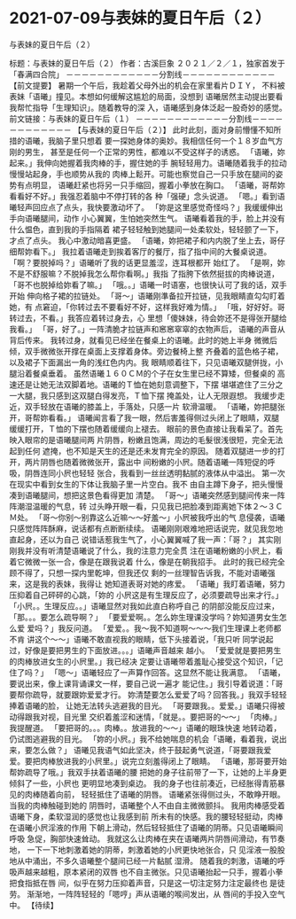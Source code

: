 # 2021-07-09与表妹的夏日午后（２）



与表妹的夏日午后（２）



标题：与表妹的夏日午后（２） 作者：古溪巨象 ２０２１／２／１，独家首发于「春满四合院」
－－－－－－－－－－－－分割线－－－－－－－－－－－－
【前文提要】
暑期一个午后，我趁着父母外出的机会在家里看片ＤＩＹ， 不料被表妹「语曦」撞见。本想如何缓解这尴尬的局面，没想到 语曦居然主动提出要看我帮忙指导「生理知识」。随着教导的深 入，语曦感到身体泛起一股奇妙的感觉。
前文链接：与表妹的夏日午后（１）
－－－－－－－－－－－－分割线－－－－－－－－－－－－
【与表妹的夏日午后（２）】
此时此刻，面对身前懵懂不知所措的语曦，我脑子里只想着 要一探她身体的奥妙。我相信任何一个１８岁血气方刚的男生， 甚至是任何一个正常的男性，都难以不受这样子的诱惑。
「语曦，妳起来。」我伸向她握着我肉棒的手，握住她的手 腕轻轻用力。语曦随着我手的拉动慢慢站起身，手也顺势从我的 肉棒上鬆开。可能也察觉自己一只手放在腿间的姿势有点明显， 语曦赶紧也将另一只手缩回，握着小拳放在胸口。
「语曦，哥帮妳看看好不好。」我强忍着脑中不停打转的各 种「强硬」念头说道。
「嗯。」看到语曦轻声回应点了点头，我快要激动坏了。
「妳是这里感觉奇怪吗？」我缓缓伸出手向语曦腿间，动作 小心翼翼，生怕她突然生气。
语曦看着我的手，脸上并没有什么愠色，直到我的手指隔着 裙子轻轻触到她腿间一处柔软处，轻轻颤了一下，才点了点头。
我心中激动暗喜更盛。
「语曦，妳把裙子和内内脱了坐上去，哥仔细帮妳看下。」 我拉着语曦走到挨着客厅的餐厅，指了指中间的大餐桌说道。
「啊？要脱掉吗？」语曦听了我的话更显羞涩，连耳根都开 始红了。
「是啊，妳不是不舒服嘛？不脱掉我怎么帮你看啊。」我指 了指胯下依然挺拔的肉棒说道，「哥不也脱掉给妳看了嘛。」
「哦。。」语曦一时语塞，也很快认可了我的话，双手开始 伸向格子裙的拉链处。
「哥～」语曦刚準备拉开拉链，见我眼睛直勾勾盯着她，有 点窘迫，「你转过去不要看好不好，这样我好难为情。」
「哦，好好好。哥转过去，不看。」我答应着转过身去，心 里想「傻妹妹，待会妳还不是得张开腿给我看。」
「哥，好了。」一阵清脆才拉链声和窸窸窣窣的衣物声后， 语曦的声音从背后传来。
我转过身，就看见已经坐在餐桌上的语曦。此时的她上半身 微微后倾，双手微微张开撑在桌面上支撑着身体。旁边餐椅上整 齐叠着的蓝色格子裙，以及裙子下面漏出一角的浅红色内内。我 眼睛顺着往下，只见语曦双腿併拢，小腿沿着餐桌垂着。
虽然语曦１６０ＣＭ的个子在女生里已经不算矮，但餐桌的 高速还是让她无法双脚着地。语曦的Ｔ恤在她刻意调整下，下摆 堪堪遮住了三分之一大腿，我只感到这双腿白得发亮，Ｔ恤下摆 掩盖处，让人无限遐想。
我缓步走近，双手轻放在语曦的膝盖上，手落处，只感一片 软滑温暖。
「语曦，妳把腿张开，哥帮妳看看。」
语曦闻言看了我一眼，然后害羞得侧过头闭上了眼睛，双腿 缓缓打开，Ｔ恤的下摆也随着缓缓向上褪去。
眼前的景色直接让我看呆了。首先映入眼帘的是语曦腿间两 片阴唇，粉嫩且饱满，周边的毛髮很浅很短，完全无法起到任何 遮掩，也不知是天生的还是还未发育完全的原因。
随着双腿进一步的打开，两片阴唇也随着微微张开，露出中 间粉嫩的小屄。随着语曦一阵短促的呼吸，阴唇连同小屄也轻轻 张合，我看到一丝丝透明黏腻的液体从中溢出。
第一次在现实中看到女生的下体让我脑子里一片空白。我不 由自主蹲下身子，把头慢慢凑到语曦腿间，想把这景色看得更加 清楚。
「哥～」语曦突然感到腿间传来一阵阵潮湿温暖的气息，转 过头睁开眼一看，只见我已把脸凑到距离她下体２～３ＣＭ处。
「哥～你别～别靠这么近嘛～～好羞～」小屄被我呼出的气 息侵袭，语曦只感觉阵阵酥麻，说话都有点断断续续。
语曦刚刚艰难地把话说完，就见我忽地直起身，还以为自己 说错话惹我生气了，小心翼翼喊了我一声：「哥？」
其实刚刚我并没有听清楚语曦说了什么，我的注意力完全贯 注在语曦粉嫩的小屄上，看着它微微一张一合，像是在跟我说着 什么，像是在朝我招手。
此时的我已经完全顾不得了，只想一探内里乾坤，但我还仅 剩的一丝理智告诉我，不能对语曦强来，这是我的表妹，我得让 她知道表哥对她的疼爱。
「语曦」我盯着语曦，努力压抑着自己砰砰的心跳，「妳的 小屄这是有生理反应了，必须要疏导出来才行。」
「小屄。。生理反应。。」语曦显然对我如此直白称呼自己 的阴部没能反应过来，「那。。。要怎么疏导啊？」
「要爱爱啊。。怎么妳生理课没学吗？妳知道男女生怎么爱 爱吗？」我反问道。
「爱爱。。我～我不知道啊～～～我们生理课上老师都不肯 讲这个～～」语曦不敢直视我的眼睛，低下头接着说，「我只听 同学说起过，好像是要把男生的下面放进。。。」语曦声音越来 越小。
「爱爱就是要把男生的肉棒放进女生的小屄里。」我已经决 定要让语曦带着羞耻心接受这个知识，「记住了吗？」
「嗯～」语曦轻应了一声算作回答。这显然不能让我满意。
「语曦，要说出来，像上课背诵课文一样，要自己说一遍才 能记住。」我引导着说道：「哥要帮你疏导，就要跟妳爱爱才行。 妳清楚要怎么爱爱了吗？回答我。」我双手轻轻捧着语曦的脸， 让她无法转头逃避我的目光。
「哥要跟我。。爱爱。」语曦只得被动得跟我对视，目光里 交织着羞涩和迷情，「就是。。要把哥的～～」
「肉棒。」我提醒道。
「要把哥的。。。肉棒。。放进我的～～」语曦的眼珠快速 地转动着，仍试图逃避我的目光。
「妳的小屄。」我不给她喘息的机会「语曦，看着我，说出 来，要怎么做？」
语曦见我语气如此坚决，终于鼓起勇气说道，「哥要跟我爱 爱。要把肉棒放进我的小屄里。」说完立刻羞得闭上了眼睛。
「语曦，那哥要开始帮妳疏导了哦。」我双手扶着语曦的腰 把她的身子往前带了一下，让她的上半身更倾斜了一些，小屄也 更明显地凑到桌边。
我的身子也往前凑近，已经胀得青筋暴见的肉棒随着向前， 轻轻抵住了语曦的阴唇。
语曦紧张得侧过头，不敢睁开眼。当我的肉棒触碰到她的 阴唇时，语曦整个人不由自主微微颤抖。
我用肉棒感受着语曦下身，柔软湿润的感觉也让我感到前 所未有的快感。我的腰轻轻挺动，肉棒在语曦小屄淫液的作用 下朝上滑动，然后轻轻抵住了语曦的阴蒂。只见语曦瞬间呼吸 急促，胸部快速耸动。
我就这么让肉棒在夹在语曦两片阴唇间滑动，有节奏地， 一下一下地刺激着她的阴蒂，刺激着她的小屄更快地张合，只 见淫液一股股地从中涌出，不多久语曦整个腿间已经一片黏腻 湿滑。
随着我的刺激，语曦的呼吸声越来越粗，原本紧闭的双唇 也不自主微张。只见语曦抬起一只手，握着小拳把食指抵在唇 间，似乎在努力压抑着声音，只是这一切注定努力注定最终也 是徒劳。
渐渐地，一阵阵轻轻的「嗯哼」声从语曦的喉间发出，从 唇间的手投入空气中。
【待续】



